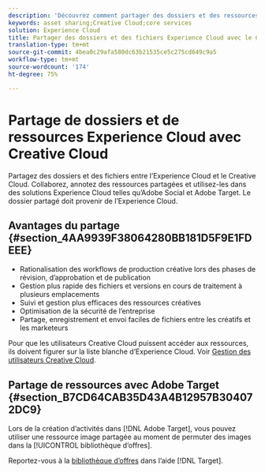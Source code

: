 ```yaml
---
description: 'Découvrez comment partager des dossiers et des ressources entre Experience Cloud et Creative Cloud. '
keywords: asset sharing;Creative Cloud;core services
solution: Experience Cloud
title: Partager des dossiers et des fichiers Experience Cloud avec le Creative Cloud | Adobe Experience Cloud
translation-type: tm+mt
source-git-commit: 4bea0c29afa580dc63b21535ce5c275cd649c9a5
workflow-type: tm+mt
source-wordcount: '174'
ht-degree: 75%

---
```



# Partage de dossiers et de ressources Experience Cloud avec Creative Cloud

Partagez des dossiers et des fichiers entre l’Experience Cloud et le Creative Cloud. Collaborez, annotez des ressources partagées et utilisez-les dans des solutions Experience Cloud telles qu’Adobe Social et Adobe Target. Le dossier partagé doit provenir de l’Experience Cloud.

## Avantages du partage {#section_4AA9939F38064280BB181D5F9E1FDEEE}

* Rationalisation des workflows de production créative lors des phases de révision, d’approbation et de publication
* Gestion plus rapide des fichiers et versions en cours de traitement à plusieurs emplacements
* Suivi et gestion plus efficaces des ressources créatives
* Optimisation de la sécurité de l’entreprise
* Partage, enregistrement et envoi faciles de fichiers entre les créatifs et les marketeurs

Pour que les utilisateurs Creative Cloud puissent accéder aux ressources, ils doivent figurer sur la liste blanche d’Experience Cloud. Voir   [Gestion des utilisateurs Creative Cloud](../experience-cloud-assets/t-admin-add-cc-user.md#task_F36D4F1D49B44F09A54F7371810D2752).

## Partage de ressources avec Adobe Target {#section_B7CD64CAB35D43A4B12957B304072DC9}

Lors de la création d’activités dans [!DNL Adobe Target], vous pouvez utiliser une ressource image partagée au moment de permuter des images dans la [!UICONTROL bibliothèque d’offres].

Reportez-vous à la [bibliothèque d’offres](https://docs.adobe.com/help/fr-FR/target/using/experiences/offers/manage-content.html) dans l’aide [!DNL Target].
